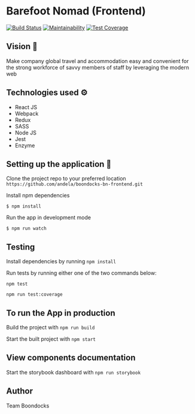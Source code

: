 # Barefoot Nomad (Frontend)
[![Build Status](https://travis-ci.org/andela/boondocks-bn-frontend.svg?branch=develop)](https://travis-ci.org/andela/boondocks-bn-frontend) [![Maintainability](https://api.codeclimate.com/v1/badges/12507ac7cc8a8b5f657e/maintainability)](https://codeclimate.com/github/andela/boondocks-bn-frontend/maintainability) [![Test Coverage](https://api.codeclimate.com/v1/badges/12507ac7cc8a8b5f657e/test_coverage)](https://codeclimate.com/github/andela/boondocks-bn-frontend/test_coverage)

## Vision :telescope:
Make company global travel and accommodation easy and convenient for the strong workforce of savvy members of staff by leveraging the modern web

## Technologies used :gear:
- React JS
- Webpack
- Redux
- SASS
- Node JS
- Jest
- Enzyme

## Setting up the application :wrench:
Clone the project repo to your preferred location
```https://github.com/andela/boondocks-bn-frontend.git```

Install npm dependencies

```$ npm install```

Run the app in development mode

```$ npm run watch```

## Testing
Install dependencies by running ```npm install```

Run tests by running either one of the two commands below:

`npm test`

`npm run test:coverage`

## To run the App in production
Build the project with ```npm run build```

Start the built project with ```npm start```

## View components documentation
Start the storybook dashboard with ```npm run storybook```

## Author
Team Boondocks
